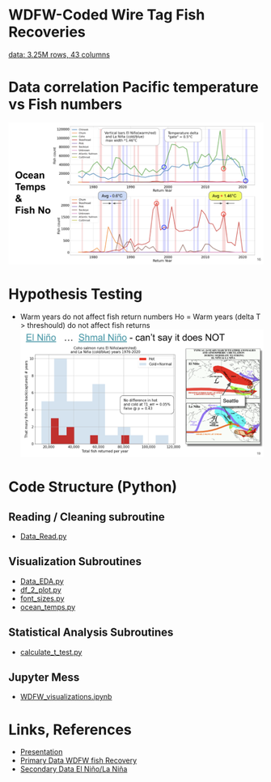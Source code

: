 # WDFW-Coded Wire Tag Fish Recoveries

[data: 3.25M rows, 43 columns](https://data.wa.gov/Natural-Resources-Environment/WDFW-Coded-Wire-Tag-Fish-Recoveries/auvb-4rvk/data)

# Data correlation Pacific temperature vs Fish numbers
![Data Correlation](img/Salmon_Returns_n_El_Ninos.png)

# Hypothesis Testing
* Warm years do not affect fish return numbers
Ho = Warm years (delta T > threshould) do not affect fish returns
![Ho Testing](img/Ho_Hypothesis_Testing.png)

# Code Structure (Python)
## Reading / Cleaning subroutine
* [Data_Read.py](src/Data_Read.py)

## Visualization Subroutines
* [Data_EDA.py](src/Data_EDA.py)
* [df_2_plot.py](src/df_2_plot.py)
* [font_sizes.py](src/font_sizes.py)
* [ocean_temps.py](src/ocean_temps.py)


## Statistical Analysis Subroutines
* [calculate_t_test.py](src/calculate_t_test.py)

## Jupyter Mess
* [WDFW_visualizations.ipynb](notebooks/WDFW_visualizations.ipynb)

# Links, References
* [Presentation](https://docs.google.com/presentation/d/1alJ6Bj4SXtmc_QRkXHZ18kGtS4M2df1byW4_aMRXEak/edit#slide=id.gdf56791012_1_15)
* [Primary Data WDFW fish Recovery](https://data.wa.gov/Natural-Resources-Environment/WDFW-Coded-Wire-Tag-Fish-Recoveries/auvb-4rvk)
* [Secondary Data El Niño/La Niña](https://origin.cpc.ncep.noaa.gov/products/analysis_monitoring/ensostuff/ONI_v5.php)
